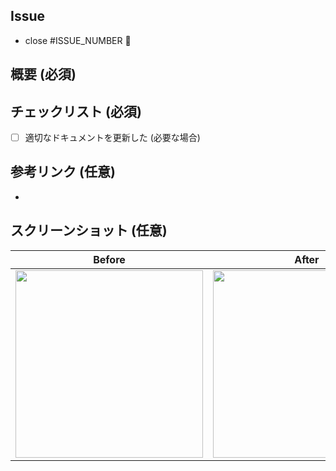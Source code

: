 ## Issue

- close #ISSUE_NUMBER 🦕

## 概要 (必須)
<!-- 概要をここに記入してください。 -->


## チェックリスト (必須)

- [ ] 適切なドキュメントを更新した (必要な場合)

## 参考リンク (任意)
<!-- 参考文献などがあればここに記入してください。 -->

-

## スクリーンショット (任意)

| Before | After |
| :--: | :--: |
| <img src="" width="300" /> | <img src="" width="300" /> |
